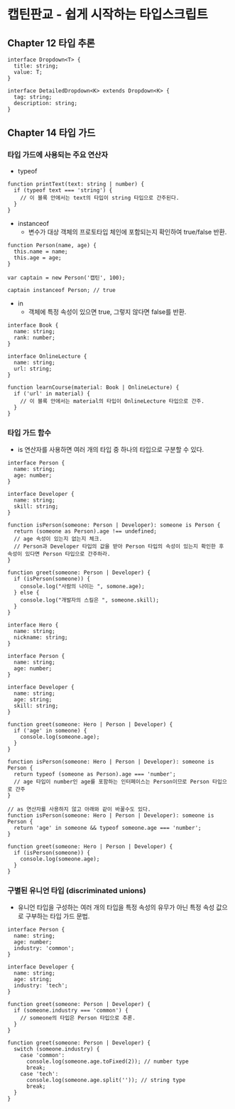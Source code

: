 # 캡틴판교 - 쉽게 시작하는 타입스크립트

## Chapter 12 타입 추론

```tsx
interface Dropdown<T> {
  title: string;
  value: T;
}

interface DetailedDropdown<K> extends Dropdown<K> {
  tag: string;
  description: string;
}
```

## Chapter 14 타입 가드

### 타입 가드에 사용되는 주요 연산자
- typeof

```tsx
function printText(text: string | number) {
  if (typeof text === 'string') {
    // 이 블록 안에서는 text의 타입이 string 타입으로 간주된다.
  }
}
```

- instanceof
  - 변수가 대상 객체의 프로토타입 체인에 포함되는지 확인하여 true/false 반환.

```tsx
function Person(name, age) {
  this.name = name;
  this.age = age;
}

var captain = new Person('캡틴', 100);

captain instanceof Person; // true
```

- in
  - 객체에 특정 속성이 있으면 true, 그렇지 않다면 false를 반환.

```tsx
interface Book {
  name: string;
  rank: number;
}

interface OnlineLecture {
  name: string;
  url: string;
}

function learnCourse(material: Book | OnlineLecture) {
  if ('url' in material) {
    // 이 블록 안에서는 material의 타입이 OnlineLecture 타입으로 간주.
  }
}
```

### 타입 가드 함수

- is 연산자를 사용하면 여러 개의 타입 중 하나의 타입으로 구분할 수 있다.

```tsx
interface Person {
  name: string;
  age: number;
}

interface Developer {
  name: string;
  skill: string;
}

function isPerson(someone: Person | Developer): someone is Person {
  return (someone as Person).age !== undefined;
  // age 속성이 있는지 없는지 체크.
  // Person과 Developer 타입의 값을 받아 Person 타입의 속성이 있는지 확인한 후 속성이 있다면 Person 타입으로 간주하라.
}

function greet(someone: Person | Developer) {
  if (isPerson(someone)) {
    console.log("사람의 나이는 ", somone.age);
  } else {
    console.log("개발자의 스킬은 ", someone.skill);
  }
}
```

```tsx
interface Hero {
  name: string;
  nickname: string;
}

interface Person {
  name: string;
  age: number;
}

interface Developer {
  name: string;
  age: string;
  skill: string;
}

function greet(someone: Hero | Person | Developer) {
  if ('age' in someone) {
    console.log(someone.age);
  }
}

function isPerson(someone: Hero | Person | Developer): someone is Person {
  return typeof (someone as Person).age === 'number';
  // age 타입이 number인 age를 포함하는 인터페이스는 Person이므로 Person 타입으로 간주
}

// as 연산자를 사용하지 않고 아래와 같이 바꿀수도 있다.
function isPerson(someone: Hero | Person | Developer): someone is Person {
  return 'age' in someone && typeof someone.age === 'number';
}

function greet(someone: Hero | Person | Developer) {
  if (isPerson(someone)) {
    console.log(someone.age);
  }
}
```

### 구별된 유니언 타입 (discriminated unions)
- 유니언 타입을 구성하는 여러 개의 타입을 특정 속성의 유무가 아닌 특정 속성 값으로 구부하는 타입 가드 문법.
```tsx
interface Person {
  name: string;
  age: number;
  industry: 'common';
}

interface Developer {
  name: string;
  age: string;
  industry: 'tech';
}

function greet(someone: Person | Developer) {
  if (someone.industry === 'common') {
    // someone의 타입은 Person 타입으로 추론.
  }
}

function greet(someone: Person | Developer) {
  switch (someone.industry) {
    case 'common':
      console.log(someone.age.toFixed(2)); // number type
      break;
    case 'tech':
      console.log(someone.age.split('')); // string type
      break;
  }
}
```